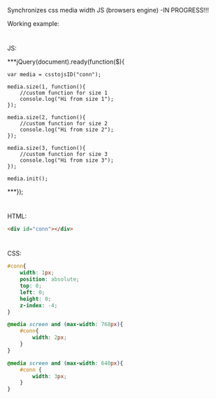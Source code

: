 Synchronizes css media width JS (browsers engine) -IN PROGRESS!!!

Working example:
# 
JS:

***jQuery(document).ready(function($){
    
    var media = csstojsID("conn");
    
    media.size(1, function(){
        //custom function for size 1
        console.log("Hi from size 1");
    });
    
    media.size(2, function(){
        //custom function for size 2
        console.log("Hi from size 2");
    });
    
    media.size(3, function(){
        //custom function for size 3
        console.log("Hi from size 3");
    });
    
    media.init();
    
***});
# 
HTML:
```html
<div id="conn"></div>
```
# 
CSS:
```css
#conn{
    width: 1px;
    position: absolute;
    top: 0;
    left: 0;
    height: 0;
    z-index: -4;
}

@media screen and (max-width: 768px){
    #conn{
        width: 2px;
    }
}

@media screen and (max-width: 640px){
    #conn {
        width: 3px;
    }
}
```
